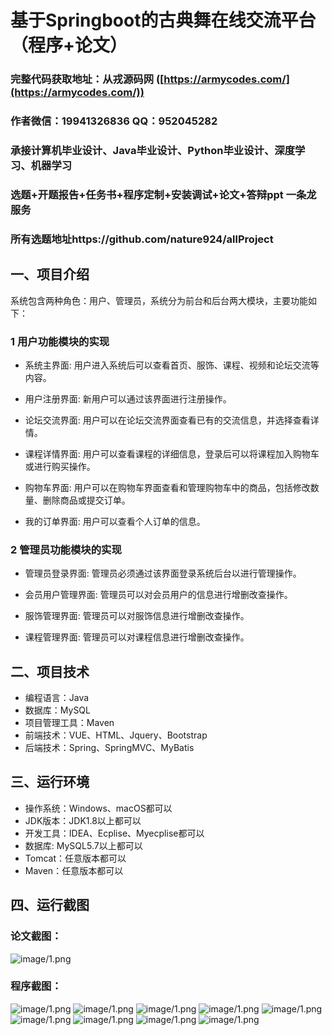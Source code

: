 基于Springboot的古典舞在线交流平台（程序+论文）
=
### 完整代码获取地址：从戎源码网 ([https://armycodes.com/](https://armycodes.com/))
### 作者微信：19941326836  QQ：952045282 
### 承接计算机毕业设计、Java毕业设计、Python毕业设计、深度学习、机器学习
### 选题+开题报告+任务书+程序定制+安装调试+论文+答辩ppt 一条龙服务
### 所有选题地址https://github.com/nature924/allProject

一、项目介绍
---
系统包含两种角色：用户、管理员，系统分为前台和后台两大模块，主要功能如下：

### 1 用户功能模块的实现

- 系统主界面: 用户进入系统后可以查看首页、服饰、课程、视频和论坛交流等内容。

- 用户注册界面: 新用户可以通过该界面进行注册操作。

- 论坛交流界面: 用户可以在论坛交流界面查看已有的交流信息，并选择查看详情。

- 课程详情界面: 用户可以查看课程的详细信息，登录后可以将课程加入购物车或进行购买操作。

- 购物车界面: 用户可以在购物车界面查看和管理购物车中的商品，包括修改数量、删除商品或提交订单。

- 我的订单界面: 用户可以查看个人订单的信息。


### 2 管理员功能模块的实现

- 管理员登录界面: 管理员必须通过该界面登录系统后台以进行管理操作。

- 会员用户管理界面: 管理员可以对会员用户的信息进行增删改查操作。

- 服饰管理界面: 管理员可以对服饰信息进行增删改查操作。

- 课程管理界面: 管理员可以对课程信息进行增删改查操作。







二、项目技术
---
- 编程语言：Java
- 数据库：MySQL
- 项目管理工具：Maven
- 前端技术：VUE、HTML、Jquery、Bootstrap
- 后端技术：Spring、SpringMVC、MyBatis

三、运行环境
---
- 操作系统：Windows、macOS都可以
- JDK版本：JDK1.8以上都可以
- 开发工具：IDEA、Ecplise、Myecplise都可以
- 数据库: MySQL5.7以上都可以
- Tomcat：任意版本都可以
- Maven：任意版本都可以

四、运行截图
---
### 论文截图：
![image/1.png](limage/1.png)

### 程序截图：
![image/1.png](image/1.png)
![image/1.png](image/2.png)
![image/1.png](image/3.png)
![image/1.png](image/4.png)
![image/1.png](image/5.png)
![image/1.png](image/6.png)
![image/1.png](image/7.png)
![image/1.png](image/8.png)
![image/1.png](image/9.png)


